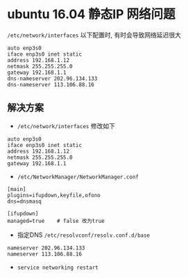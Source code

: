 # ubuntu 16.04 静态IP 网络问题

 `/etc/network/interfaces` 以下配置时, 有时会导致网络延迟很大


```
auto enp3s0
iface enp3s0 inet static
address 192.168.1.12
netmask 255.255.255.0
gateway 192.168.1.1
dns-nameserver 202.96.134.133
dns-nameserver 113.106.88.16
```

## 解决方案

* `/etc/network/interfaces` 修改如下

```
auto enp3s0
iface enp3s0 inet static
address 192.168.1.12
netmask 255.255.255.0
gateway 192.168.1.1
```

* `/etc/NetworkManager/NetworkManager.conf`

```
[main]
plugins=ifupdown,keyfile,ofono
dns=dnsmasq

[ifupdown]
managed=true    # false 改为true
```

* 指定DNS `/etc/resolvconf/resolv.conf.d/base`

```
nameserver 202.96.134.133
nameserver 113.106.88.16
```


* `service networking restart`